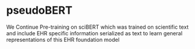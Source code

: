 # pseudoBERT
We Continue Pre-training on sciBERT which was trained on scientific text and include EHR specific information serialized as text to learn general representations of this EHR foundation model
